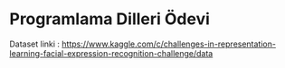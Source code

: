 # Programlama Dilleri Ödevi

Dataset linki : https://www.kaggle.com/c/challenges-in-representation-learning-facial-expression-recognition-challenge/data 
